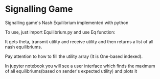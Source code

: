 # Signalling Game
Signalling game's Nash Equilibrium implemented with python

To use, just import Equilibrium.py and use Eq function:

It gets theta, transmit utility and receive utility and then returns a list of all nash equilibriums.

Pay attention to how to fill the utility array (It is One-based indexed).

In jupyter notebook you will see a user interface which finds the maximum of all equilibriums(based on sender's expected utility) and plots it

